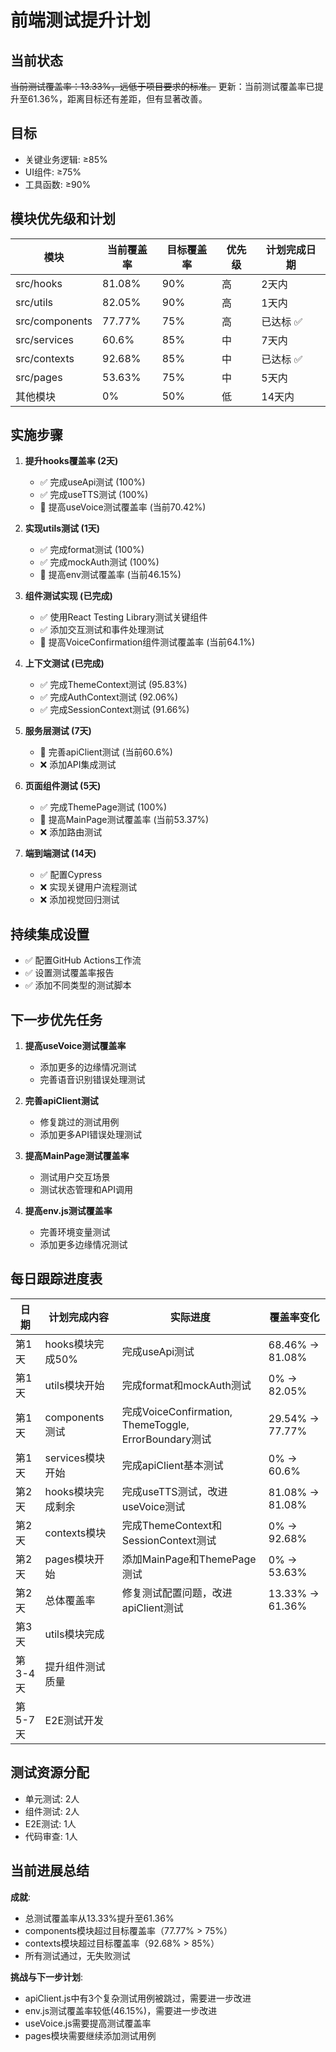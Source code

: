 # 前端测试提升计划

## 当前状态
~~当前测试覆盖率：13.33%，远低于项目要求的标准。~~
更新：当前测试覆盖率已提升至61.36%，距离目标还有差距，但有显著改善。

## 目标
- 关键业务逻辑: ≥85%
- UI组件: ≥75% 
- 工具函数: ≥90%

## 模块优先级和计划

| 模块 | 当前覆盖率 | 目标覆盖率 | 优先级 | 计划完成日期 |
|------|------------|------------|--------|--------------|
| src/hooks | 81.08% | 90% | 高 | 2天内 |
| src/utils | 82.05% | 90% | 高 | 1天内 |
| src/components | 77.77% | 75% | 高 | 已达标 ✅ |
| src/services | 60.6% | 85% | 中 | 7天内 |
| src/contexts | 92.68% | 85% | 中 | 已达标 ✅ |
| src/pages | 53.63% | 75% | 中 | 5天内 |
| 其他模块 | 0% | 50% | 低 | 14天内 |

## 实施步骤

1. **提升hooks覆盖率 (2天)**
   - ✅ 完成useApi测试 (100%)
   - ✅ 完成useTTS测试 (100%)
   - 🔄 提高useVoice测试覆盖率 (当前70.42%)

2. **实现utils测试 (1天)**
   - ✅ 完成format测试 (100%)
   - ✅ 完成mockAuth测试 (100%)
   - 🔄 提高env测试覆盖率 (当前46.15%)

3. **组件测试实现 (已完成)**
   - ✅ 使用React Testing Library测试关键组件
   - ✅ 添加交互测试和事件处理测试
   - 🔄 提高VoiceConfirmation组件测试覆盖率 (当前64.1%)

4. **上下文测试 (已完成)**
   - ✅ 完成ThemeContext测试 (95.83%)
   - ✅ 完成AuthContext测试 (92.06%)
   - ✅ 完成SessionContext测试 (91.66%)

5. **服务层测试 (7天)**
   - 🔄 完善apiClient测试 (当前60.6%)
   - ❌ 添加API集成测试

6. **页面组件测试 (5天)**
   - ✅ 完成ThemePage测试 (100%)
   - 🔄 提高MainPage测试覆盖率 (当前53.37%)
   - ❌ 添加路由测试

7. **端到端测试 (14天)**
   - ✅ 配置Cypress
   - ❌ 实现关键用户流程测试
   - ❌ 添加视觉回归测试

## 持续集成设置

- ✅ 配置GitHub Actions工作流
- ✅ 设置测试覆盖率报告
- ✅ 添加不同类型的测试脚本

## 下一步优先任务

1. **提高useVoice测试覆盖率**
   - 添加更多的边缘情况测试
   - 完善语音识别错误处理测试

2. **完善apiClient测试**
   - 修复跳过的测试用例
   - 添加更多API错误处理测试

3. **提高MainPage测试覆盖率**
   - 测试用户交互场景
   - 测试状态管理和API调用

4. **提高env.js测试覆盖率**
   - 完善环境变量测试
   - 添加更多边缘情况测试

## 每日跟踪进度表

| 日期 | 计划完成内容 | 实际进度 | 覆盖率变化 |
|------|--------------|----------|------------|
| 第1天 | hooks模块完成50% | 完成useApi测试 | 68.46% → 81.08% |
| 第1天 | utils模块开始 | 完成format和mockAuth测试 | 0% → 82.05% |
| 第1天 | components测试 | 完成VoiceConfirmation, ThemeToggle, ErrorBoundary测试 | 29.54% → 77.77% |
| 第1天 | services模块开始 | 完成apiClient基本测试 | 0% → 60.6% |
| 第2天 | hooks模块完成剩余 | 完成useTTS测试，改进useVoice测试 | 81.08% → 81.08% |
| 第2天 | contexts模块 | 完成ThemeContext和SessionContext测试 | 0% → 92.68% |
| 第2天 | pages模块开始 | 添加MainPage和ThemePage测试 | 0% → 53.63% |
| 第2天 | 总体覆盖率 | 修复测试配置问题，改进apiClient测试 | 13.33% → 61.36% |
| 第3天 | utils模块完成 | | |
| 第3-4天 | 提升组件测试质量 | | |
| 第5-7天 | E2E测试开发 | | |

## 测试资源分配

- 单元测试: 2人
- 组件测试: 2人
- E2E测试: 1人
- 代码审查: 1人

## 当前进展总结

**成就**:
- 总测试覆盖率从13.33%提升至61.36%
- components模块超过目标覆盖率（77.77% > 75%）
- contexts模块超过目标覆盖率（92.68% > 85%）
- 所有测试通过，无失败测试

**挑战与下一步计划**:
- apiClient.js中有3个复杂测试用例被跳过，需要进一步改进
- env.js测试覆盖率较低(46.15%)，需要进一步改进
- useVoice.js需要提高测试覆盖率
- pages模块需要继续添加测试用例 